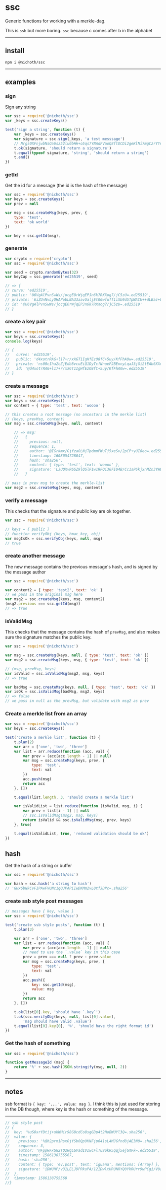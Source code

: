 # ssc
Generic functions for working with a merkle-dag.

This is `ssb` but more boring. `ssc` because c comes after b in the alphabet

-------------------------------------------------------

## install
```
npm i @nichoth/ssc
```

------------------------------------

## examples

### sign
Sign any string

```js
var ssc = require('@nichoth/ssc')
var _keys = ssc.createKeys()

test('sign a string', function (t) {
    var _keys = ssc.createKeys()
    var signature = ssc.sign(_keys, 'a test messsage')
    // Nrgs0XFnjwbNsOa6sz52lu0bHH+o5qs7YNAdFVaoQ8ftOCDi2geKlNi7mgC2rYYnmk99ThAEV3hkdwA3SqPmCA==.sig.ed25519
    t.ok(signature, 'should return a signature')
    t.equal(typeof signature, 'string', 'should return a string')
    t.end()
})
```

### getId

Get the id for a message (the id is the hash of the message)

```js
var ssc = require('@nichoth/ssc')
var keys = ssc.createKeys()
var prev = null

var msg = ssc.createMsg(keys, prev, {
    type: 'test',
    text: 'ok world'
})

var key = ssc.getId(msg),
```

### generate
```js
var crypto = require('crypto')
var ssc = require('@nichoth/ssc')

var seed = crypto.randomBytes(32)
var keyCap = ssc.generate('ed25519', seed)

// => {
// curve: 'ed25519',
// public: 'U6VgAlPvnSwWs/jocgEOrWjqEPJn6k7RXXog7/jC5zU=.ed25519',
// private: '6iZUnNvLyQHAPobLNA33aavUaljEt06wfuff1iXb9d5TpWACU++dLBaz+OhyAQ6taOoQ8mfqTtFdeiDv+MLnNQ==.ed25519',
// id: '@U6VgAlPvnSwWs/jocgEOrWjqEPJn6k7RXXog7/jC5zU=.ed25519'
// }
```

### create a key pair
```js
var ssc = require('@nichoth/ssc')
var keys = ssc.createKeys()
console.log(keys)

// {
//   curve: 'ed25519',
//   public: 'd4xotrRAG+l17+r/xXGT1IgHfEzO8fC+5uy/KfFhA0w=.ed25519',
//   private: 'ns00cIhaZcZjEdb8vcuEiQ1DyTcfNnuePJBEnnyLqaJ3jGi2tEAb6XXv6v/FcZPUiAd8TM7x8L7m7L8p8WEDTA==.ed25519',
//   id: '@d4xotrRAG+l17+r/xXGT1IgHfEzO8fC+5uy/KfFhA0w=.ed25519'
// }

```

### create a message
```js
var ssc = require('@nichoth/ssc')
var keys = ssc.createKeys()
var content = { type: 'test', text: 'woooo' }

// this creates a root message (no ancestors in the merkle list)
// (keys, prevMsg, content)
var msg = ssc.createMsg(keys, null, content)

    // => msg:
    //   {
    //     previous: null,
    //     sequence: 1,
    //     author: '@IGrkmx/GjfzaOLNjTpdmmPWuTj5xeSv/2pCP+yUI8eo=.ed25519',
    //     timestamp: 1608054728047,
    //     hash: 'sha256',
    //     content: { type: 'test', text: 'woooo' },
    //     signature: 'LJUQXvR6SZ9lQSlF1w1RFQi3GFIU4B/Cc1sP6kjxnMZn3YW8X7nj9/hlWiTF3cJbWkc9xHvApJ+9uRtHxicXAQ==.sig.ed25519'
    //   }

// pass in prev msg to create the merkle-list
var msg2 = ssc.createMsg(keys, msg, content)
```

### verify a message
This checks that the signature and public key are ok together.

```js
var ssc = require('@nichoth/ssc')

// keys = { public }
// function verifyObj (keys, hmac_key, obj)
var msgIsOk = ssc.verifyObj(keys, null, msg)
// true
```

### create another message
The new message contains the previous message's hash, and is signed by the
message author

```js
var ssc = require('@nichoth/ssc')

var content2 = { type: 'test2', text: 'ok' }
// we pass in the original msg here
var msg2 = ssc.createMsg(keys, msg, content2)
(msg2.previous === ssc.getId(msg))
// => true 
```

### isValidMsg
This checks that the message contains the hash of `prevMsg`, and also
makes sure the signature matches the public key.

```js
var ssc = require('@nichoth/ssc')

var msg = ssc.createMsg(keys, null, { type: 'test', text: 'ok' })
var msg2 = ssc.createMsg(keys, msg, { type: 'test', text: 'ok' })

// (msg, prevMsg, keys)
var isValid = ssc.isValidMsg(msg2, msg, keys)
// => true

var badMsg = ssc.createMsg(keys, null, { type: 'test', text: 'ok' })
var isOk = ssc.isValidMsg(badMsg, msg2, keys)
// => false
// we pass in null as the prevMsg, but validate with msg2 as prev
```

### Create a merkle list from an array

```js
var ssc = require('@nichoth/ssc')
var keys = ssc.createKeys()

test('create a merkle list', function (t) {
    t.plan(2)
    var arr = ['one', 'two', 'three']
    var list = arr.reduce(function (acc, val) {
        var prev = (acc[acc.length - 1] || null)
        var msg = ssc.createMsg(keys, prev, {
            type: 'test',
            text: val
        })
        acc.push(msg)
        return acc
    }, [])

    t.equal(list.length, 3, 'should create a merkle list')

    var isValidList = list.reduce(function (isValid, msg, i) {
        var prev = list[i - 1] || null
        // ssc.isValidMsg(msg2, msg, keys)
        return isValid && ssc.isValidMsg(msg, prev, keys)
    }, true)

    t.equal(isValidList, true, 'reduced validation should be ok')
})
```

## hash
Get the hash of a string or buffer
```js
var ssc = require('@nichoth/ssc')

var hash = ssc.hash('a string to hash')
// 'GHx6bNkCvFIPAwFVUNc1qOJPAPiIwDKMm2vL0tfJDPc=.sha256'
```

### create ssb style post messages
```js
// messages have { key, value }
var ssc = require('@nichoth/ssc')

test('create ssb style posts', function (t) {
    t.plan(3)

    var arr = ['one', 'two', 'three']
    var list = arr.reduce(function (acc, val) {
        var prev = (acc[acc.length - 1] || null)
        // need to use the `.value` key in this case
        prev = prev === null ? prev : prev.value
        var msg = ssc.createMsg(keys, prev, {
            type: 'test',
            text: val
        })
        acc.push({
            key: ssc.getId(msg),
            value: msg
        })
        return acc
    }, [])

    t.ok(list[0].key, 'should have `.key`')
    t.ok(ssc.verifyObj(keys, null, list[0].value),
        'msg should have valid .value')
    t.equal(list[0].key[0], '%', 'should have the right format id')
})
```

### Get the hash of something
```js
var ssc = require('@nichoth/ssc')

function getMessageId (msg) {
    return '%' + ssc.hash(JSON.stringify(msg, null, 2))
}
```

-----------------------------------


## notes

ssb format is `{ key: '...', value: msg }`. I think this is just used for storing in the DB though, where key is the hash or something of the message.

----------------------------------

```js
// ssb style post
// {
//  key: '%uS0xrYDtij+ukWHir98G8cdCo8sgGDp4t2HoBWUYl3Q=.sha256',
//  value: {
//    previous: '%Qh2prm1RsxOjYSb0Qp9KNFjp641sL4MJGfnd8jAE3N8=.sha256',
//    sequence: 3,
//    author: '@FppHFxGG2TO2HqLGVad1VIwcFlTu9okR5qqj5ejGXFk=.ed25519',
//    timestamp: 1586138755567,
//    hash: 'sha256',
//    content: { type: 'ev.post', text: 'iguana', mentions: [Array] },
//    signature: 'iDWUHP/v31LELJ9PRkuPA/12IDwltHRUNRYQ0YkRUrr9wPCgi/VUzNrUmid7N64TYjeV6dL9dUx5ESShTsiqCg==.sig.ed25519'
//  },
//  timestamp: 1586138755568
//}
```


